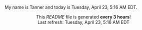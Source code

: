 My name is Tanner and today is Tuesday, April 23, 5:16 AM EDT.

<p align="center">This <i>README</i> file is generated <b>every 3 hours</b>!</br>Last refresh: Tuesday, April 23, 5:16 AM EDT<br /></p>
